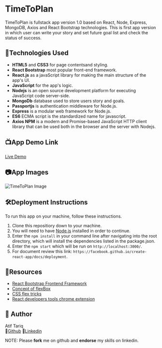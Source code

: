 # TimeToPlan
TimeToPlan is fullstack app version 1.0 based on React, Node, Express, MongoDB, Axios and React Bootstrap technologies. This is first app version in which user can write your story  and set future goal list and check the status of success.

##  :robot:Technologies Used
*   **HTML5** and **CSS3** for page contentsand styling.
*   **React Bootstrap** most popular front-end framework.
*   **React.js** as a javaScript library for making the main structure of the app's UI.
*   **JavaScript** for the app's logic.
*   **Nodejs** is an open source development platform for executing JavaScript code server-side.
*   **MongoDb** database used to store users story and goals.
*   **Passportjs** is authentication middleware for Node.js.
*   **Express** is a modular web framework for Node.js.
*   **ES6** ECMA script is the standardized name for javascript.
*   **Axios NPM** is a modern and Promise-based JavaScript HTTP client library that can be used both in         the browser and the server with Nodejs.

##  :tv:App Demo Link
[Live Demo](https://atiftariq786.github.io/TimeToPlan/)

##  :camera:App Images
![TimeToPlan Image]()

## :hammer_and_wrench:Deployment Instructions
To run this app on your machine, follow these instructions.
1.  Clone this repositiory down to your machine.
2.  You will need to have [Node.js](https://nodejs.org/en/) installed in order to continue.
3.  Enter the `npm install` in your command line after navigating into the root directory, which will install the dependencies listed in the package.json.
4.  Enter the `npm start` which will be run on `http://localhost:3000/`.
5.  For document review this link: `https://facebook.github.io/create-react-app/docs/deployment`.

##  :open_file_folder:Resources
*   [React Bootstrap Frontend Framework](https://react-bootstrap.github.io/)
*   [Concept of flexBox ](https://developer.mozilla.org/en-US/docs/Web/CSS/CSS_Flexible_Box_Layout/Basic_Concepts_of_Flexbox)
*   [CSS flex tricks](https://css-tricks.com/snippets/css/a-guide-to-flexbox/#flexbox-background)
*   [React developers tools chrome extension](https://chrome.google.com/webstore/detail/react-developer-tools/fmkadmapgofadopljbjfkapdkoienihi?hl=en)

## :gem: Author
Atif Tariq    
  :link:[Github](https://github.com/atiftariq786)
  :link:[Linkedin](https://www.linkedin.com/in/atif-tariq-5b00b089/)

  NOTE: Please **fork** me on github and **endorse** my skills on linkedin.
   
    
